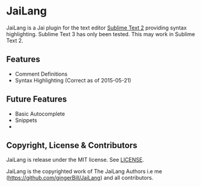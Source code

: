 # JaiLang

JaiLang is a Jai plugin for the text editor [Sublime Text 2](http://www.sublimetext.com/3) providing syntax highlighting. Sublime Text 3 has only been tested. This may work in Sublime Text 2.

## Features

- Comment Definitions
- Syntax Highlighting (Correct as of 2015-05-21)

## Future Features

- Basic Autocomplete
- Snippets
- 
## Copyright, License & Contributors

JaiLang is release under the MIT license. See [LICENSE](LICENSE).

JaiLang is the copyrighted work of The JaiLang Authors i.e me (https://github.com/gingerBill/JaiLang) and all contributors.
